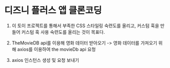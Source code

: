 # 디즈니 플러스 앱 클론코딩
1. 이 토이 프로젝트를 통해서 부족한 CSS 스타일링 숙련도를 올리고, 커스텀 훅을 만들어 커스텀 훅 사용 숙련도를 올리는 것이 목표다.

2. TheMovieDB api를 이용해 영화 데이터 받아오기
-> 영화 데이터를 가져오기 위해 axios를 이용하여 the movieDb api 요청


3. axios 인스턴스 생성 및 요청 보내기